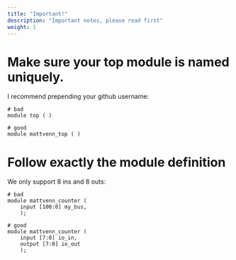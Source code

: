 ```yaml
---
title: "Important!"
description: "Important notes, please read first"
weight: 1
---
```


# Make sure your top module is named uniquely.

I recommend prepending your github username:

    # bad
    module top ( )

    # good
    module mattvenn_top ( )

# Follow exactly the module definition

We only support 8 ins and 8 outs:

    # bad
    module mattvenn_counter (
        input [100:0] my_bus,
        );

    # good
    module mattvenn_counter (
        input [7:0] io_in,
        output [7:0] io_out
        );
